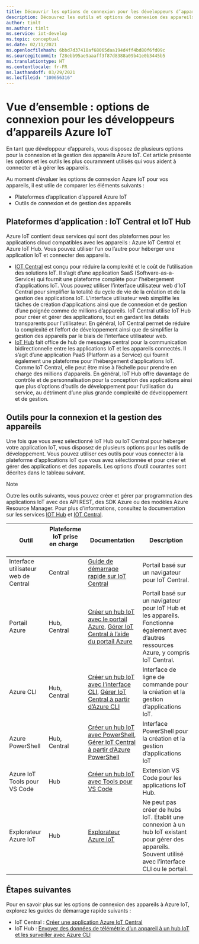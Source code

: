 ```yaml
---
title: Découvrir les options de connexion pour les développeurs d’appareils Azure IoT
description: Découvrez les outils et options de connexion des appareils couramment utilisés pour les développeurs d’appareils Azure IoT.
author: timlt
ms.author: timlt
ms.service: iot-develop
ms.topic: conceptual
ms.date: 02/11/2021
ms.openlocfilehash: 6bbd7d37418af68065daa194d4ff4bd80f6fd09c
ms.sourcegitcommit: f28ebb95ae9aaaff3f87d8388a09b41e0b3445b5
ms.translationtype: HT
ms.contentlocale: fr-FR
ms.lasthandoff: 03/29/2021
ms.locfileid: "100656316"
---
```

# <a name="overview-connection-options-for-azure-iot-device-developers"></a>Vue d’ensemble : options de connexion pour les développeurs d’appareils Azure IoT
En tant que développeur d’appareils, vous disposez de plusieurs options pour la connexion et la gestion des appareils Azure IoT. Cet article présente les options et les outils les plus couramment utilisés qui vous aident à connecter et à gérer les appareils.

Au moment d’évaluer les options de connexion Azure IoT pour vos appareils, il est utile de comparer les éléments suivants :
- Plateformes d’application d’appareil Azure IoT
- Outils de connexion et de gestion des appareils

## <a name="application-platforms-iot-central-and-iot-hub"></a>Plateformes d’application : IoT Central et IoT Hub
Azure IoT contient deux services qui sont des plateformes pour les applications cloud compatibles avec les appareils : Azure IoT Central et Azure IoT Hub. Vous pouvez utiliser l’un ou l’autre pour héberger une application IoT et connecter des appareils.
- [IOT Central](../iot-central/core/overview-iot-central.md) est conçu pour réduire la complexité et le coût de l’utilisation des solutions IoT. Il s’agit d’une application SaaS (Software-as-a-Service) qui fournit une plateforme complète pour l’hébergement d’applications IoT. Vous pouvez utiliser l’interface utilisateur web d’IoT Central pour simplifier la totalité du cycle de vie de la création et de la gestion des applications IoT. L’interface utilisateur web simplifie les tâches de création d’applications ainsi que de connexion et de gestion d’une poignée comme de millions d’appareils. IoT Central utilise IoT Hub pour créer et gérer des applications, tout en gardant les détails transparents pour l’utilisateur. En général, IoT Central permet de réduire la complexité et l’effort de développement ainsi que de simplifier la gestion des appareils par le biais de l’interface utilisateur web.
- [IoT Hub](../iot-hub/about-iot-hub.md) fait office de hub de messages central pour la communication bidirectionnelle entre les applications IoT et les appareils connectés. Il s’agit d’une application PaaS (Platform as a Service) qui fournit également une plateforme pour l’hébergement d’applications IoT. Comme IoT Central, elle peut être mise à l’échelle pour prendre en charge des millions d’appareils. En général, IoT Hub offre davantage de contrôle et de personnalisation pour la conception des applications ainsi que plus d’options d’outils de développement pour l’utilisation du service, au détriment d’une plus grande complexité de développement et de gestion.

## <a name="tools-to-connect-and-manage-devices"></a>Outils pour la connexion et la gestion des appareils
Une fois que vous avez sélectionné IoT Hub ou IoT Central pour héberger votre application IoT, vous disposez de plusieurs options pour les outils de développement. Vous pouvez utiliser ces outils pour vous connecter à la plateforme d’applications IoT que vous avez sélectionnée et pour créer et gérer des applications et des appareils. Les options d’outil courantes sont décrites dans le tableau suivant. 

> [!NOTE]
> Outre les outils suivants, vous pouvez créer et gérer par programmation des applications IoT avec des API REST, des SDK Azure ou des modèles Azure Resource Manager. Pour plus d’informations, consultez la documentation sur les services [IOT Hub](../iot-hub/about-iot-hub.md) et [IOT Central](../iot-central/core/overview-iot-central.md).

|Outil  |Plateforme IoT prise en charge &nbsp; &nbsp; &nbsp; &nbsp; |Documentation  |Description  |
|---------|---------|---------|---------|
|Interface utilisateur web de Central     | Central | [Guide de démarrage rapide sur IoT Central](../iot-central/core/quick-deploy-iot-central.md) | Portail basé sur un navigateur pour IoT Central. |
|Portail Azure     | Hub, Central      | [Créer un hub IoT avec le portail Azure](../iot-hub/iot-hub-create-through-portal.md), [Gérer IoT Central à l’aide du portail Azure](../iot-central/core/howto-manage-iot-central-from-portal.md)| Portail basé sur un navigateur pour IoT Hub et les appareils. Fonctionne également avec d’autres ressources Azure, y compris IoT Central. |
|Azure CLI     | Hub, Central          | [Créer un hub IoT avec l’interface CLI](../iot-hub/iot-hub-create-using-cli.md), [Gérer IoT Central à partir d’Azure CLI](../iot-central/core/howto-manage-iot-central-from-cli.md) | Interface de ligne de commande pour la création et la gestion d’applications IoT. |
|Azure PowerShell     | Hub, Central   | [Créer un hub IoT avec PowerShell](../iot-hub/iot-hub-create-using-powershell.md), [Gérer IoT Central à partir d’Azure PowerShell](../iot-central/core/howto-manage-iot-central-from-powershell.md) | Interface PowerShell pour la création et la gestion d’applications IoT |
|Azure IoT Tools pour VS Code  | Hub | [Créer un hub IoT avec Tools pour VS Code](../iot-hub/iot-hub-create-use-iot-toolkit.md) | Extension VS Code pour les applications IoT Hub. |
|Explorateur Azure IoT     | Hub | [Explorateur Azure IoT](https://github.com/Azure/azure-iot-explorer) | Ne peut pas créer de hubs IoT. Établit une connexion à un hub IoT existant pour gérer des appareils. Souvent utilisé avec l’interface CLI ou le portail.|

## <a name="next-steps"></a>Étapes suivantes
Pour en savoir plus sur les options de connexion des appareils à Azure IoT, explorez les guides de démarrage rapide suivants :
- IoT Central : [Créer une application Azure IoT Central](../iot-central/core/quick-deploy-iot-central.md)
- IoT Hub : [Envoyer des données de télémétrie d’un appareil à un hub IoT et les surveiller avec Azure CLI](../iot-hub/quickstart-send-telemetry-cli.md)